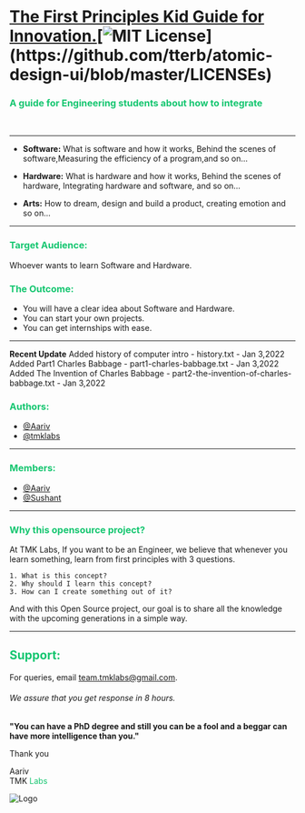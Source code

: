 
# [The First Principles Kid Guide for Innovation.](https://www.tmklabs.com/)[![MIT License](https://img.shields.io/apm/l/atomic-design-ui.svg?)](https://github.com/tterb/atomic-design-ui/blob/master/LICENSEs)



### <span style="color:#15c670">A guide for Engineering students about how to integrate </span> 

</br>
<hr>    

* **Software:** What is software and how it works, Behind the scenes of software,Measuring the efficiency of a program,and so on...

* **Hardware:** What is hardware and how it works, Behind the scenes of hardware, Integrating hardware and software, and so on...
 
* **Arts:** How to dream, design and build a product, creating emotion and so on...

<hr>


### <span style="color:#15c670">Target Audience: </span> 

Whoever wants to learn Software and Hardware.

### <span style="color:#15c670">The Outcome: </span> 

* You will have a clear idea about Software and Hardware.
* You can start your own projects.
* You can get internships with ease.
<hr>

**Recent Update**
Added history of computer intro - history.txt - Jan 3,2022
<br>
Added Part1 Charles Babbage - part1-charles-babbage.txt - Jan 3,2022
<br>
Added The Invention of Charles Babbage - part2-the-invention-of-charles-babbage.txt - Jan 3,2022

### <span style="color:#15c670">Authors:</span> 
- [@Aariv](https://www.tmklabs.com)
- [@tmklabs](https://www.tmklabs.com)
<hr>

### <span style="color:#15c670">Members:</span> 
- [@Aariv](https://github.com/aarivz09)
- [@Sushant](https://github.com/sushantsharma13981)
<hr>

### <span style="color:#15c670">Why this opensource project?</span> 

At TMK Labs, If you want to be an Engineer,
 we believe that whenever you learn something, learn from
first principles with 3 questions.

    1. What is this concept?
    2. Why should I learn this concept?
    3. How can I create something out of it?

And with this Open Source project,
our goal is to share all the knowledge with the upcoming generations in a 
simple way.

<hr>

## <span style="color:#15c670">Support:</span> 


For queries, email team.tmklabs@gmail.com.
###### We assure that you get response in 8 hours.


**"You can have a PhD degree and still you can 
be a fool and a beggar can have more intelligence than you."**

Thank you
<br>

Aariv 
<br>
TMK <span style="color:#15c670">Labs</span> 



![Logo](https://www.tmklabs.com/media/aboutpage/logo-49.jpg)
